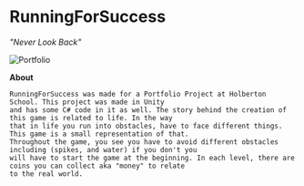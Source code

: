 # RunningForSuccess

  *"Never Look Back"*

![Portfolio](portfolio.png)





**About**

	RunningForSuccess was made for a Portfolio Project at Holberton School. This project was made in Unity
	and has some C# code in it as well. The story behind the creation of this game is related to life. In the way
	that in life you run into obstacles, have to face different things. This game is a small representation of that.
	Throughout the game, you see you have to avoid different obstacles including (spikes, and water) if you don't you 
	will have to start the game at the beginning. In each level, there are coins you can collect aka "money" to relate
	to the real world.
